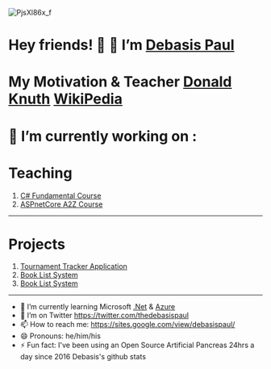 ![PjsXl86x_f](https://user-images.githubusercontent.com/8848622/133393437-5b634d45-a202-4869-8860-63c004562b39.jpg)
# Hey friends! 👋  🔭 I’m [Debasis Paul](https://sites.google.com/view/debasispaul/home)
# My Motivation & Teacher [Donald Knuth](https://cs.stanford.edu/~knuth/) [WikiPedia](https://en.wikipedia.org/wiki/Donald_Knuth)

# 🔭 I’m currently working on :

# Teaching
1. [C# Fundamental Course](https://github.com/DebasisPaul/CsharpWithDebasisPaul)
2. [ASPnetCore A2Z Course](https://github.com/DebasisPaul/ASPnetCoreWithDebasisPaul)

---
# Projects
1. [Tournament Tracker Application](https://github.com/DebasisPaul/TournamentTracker)
2. [Book List System](https://github.com/DebasisPaul/BookListMVC)
3. [Book List System](https://github.com/DebasisPaul/BookListRazor)

---
- 🌱 I’m currently learning Microsoft [.Net](https://dotnet.microsoft.com/) & [Azure](https://azure.microsoft.com/en-us/)
- 🤔 I’m on Twitter https://twitter.com/thedebasispaul
- 📫 How to reach me: https://sites.google.com/view/debasispaul/
- 😄 Pronouns: he/him/his
- ⚡ Fun fact: I've been using an Open Source Artificial Pancreas 24hrs a day since 2016 Debasis's github stats
